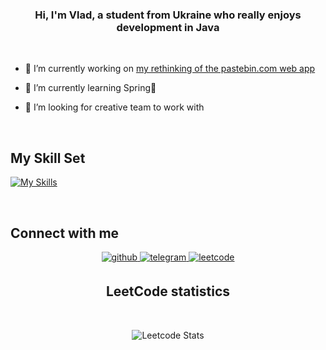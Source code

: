 ### <div align="center">Hi, I'm Vlad, a student from Ukraine who really enjoys development in Java</div>  
  <br/>  

- 🔭 I’m currently working on [my rethinking of the pastebin.com web app](https://github.com/vladpochuev/pastebin)
  

- 🌱 I’m currently learning Spring🍃  
  

- 👯 I’m looking for creative team to work with  
  

<br/>  


## My Skill Set  
[![My Skills](https://skillicons.dev/icons?i=java,postgres,sqlite,spring,maven,gradle,androidstudio,firebase)](https://skillicons.dev)

<br/>  


## Connect with me  
<div align="center">
<a href="https://github.com/vladpochuev" target="_blank">
<img src=https://img.shields.io/badge/github-%2324292e.svg?&style=for-the-badge&logo=github&logoColor=white alt=github style="margin-bottom: 5px;" />
</a>
<a href="https://t.me/luxusxc" target="_blank">
<img src=https://img.shields.io/badge/Telegram-2CA5E0?style=for-the-badge&logo=telegram&logoColor=white alt=telegram style="margin-bottom: 5px;" />
</a>
<a href="https://leetcode.com/vladpochuev/" target="_blank">
<img src=https://img.shields.io/badge/LeetCode-000000?style=for-the-badge&logo=LeetCode&logoColor=#d16c06 alt=leetcode style="margin-bottom: 5px;" />
</a>

<br/>

## LeetCode statistics

<br/>

![Leetcode Stats](https://leetcard.jacoblin.cool/vladpochuev)
